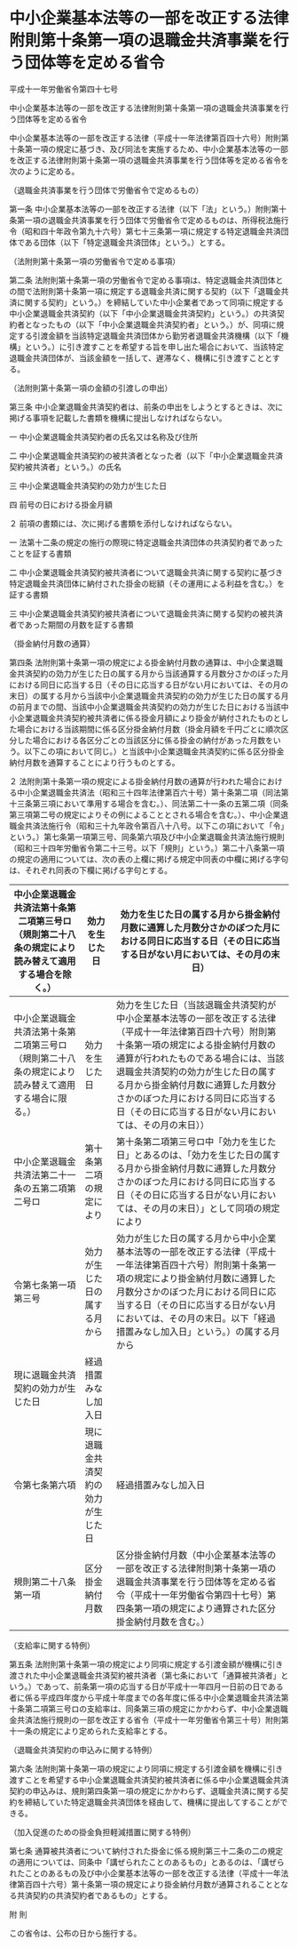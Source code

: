 # 中小企業基本法等の一部を改正する法律附則第十条第一項の退職金共済事業を行う団体等を定める省令

平成十一年労働省令第四十七号

中小企業基本法等の一部を改正する法律附則第十条第一項の退職金共済事業を行う団体等を定める省令

中小企業基本法等の一部を改正する法律（平成十一年法律第百四十六号）附則第十条第一項の規定に基づき、及び同法を実施するため、中小企業基本法等の一部を改正する法律附則第十条第一項の退職金共済事業を行う団体等を定める省令を次のように定める。

（退職金共済事業を行う団体で労働省令で定めるもの）

第一条 中小企業基本法等の一部を改正する法律（以下「法」という。）附則第十条第一項の退職金共済事業を行う団体で労働省令で定めるものは、所得税法施行令（昭和四十年政令第九十六号）第七十三条第一項に規定する特定退職金共済団体である団体（以下「特定退職金共済団体」という。）とする。

（法附則第十条第一項の労働省令で定める事項）

第二条 法附則第十条第一項の労働省令で定める事項は、特定退職金共済団体との間で法附則第十条第一項に規定する退職金共済に関する契約（以下「退職金共済に関する契約」という。）を締結していた中小企業者であって同項に規定する中小企業退職金共済契約（以下「中小企業退職金共済契約」という。）の共済契約者となったもの（以下「中小企業退職金共済契約者」という。）が、同項に規定する引渡金額を当該特定退職金共済団体から勤労者退職金共済機構（以下「機構」という。）に引き渡すことを希望する旨を申し出た場合において、当該特定退職金共済団体が、当該金額を一括して、遅滞なく、機構に引き渡すこととする。

（法附則第十条第一項の金額の引渡しの申出）

第三条 中小企業退職金共済契約者は、前条の申出をしようとするときは、次に掲げる事項を記載した書類を機構に提出しなければならない。

一 中小企業退職金共済契約者の氏名又は名称及び住所

二 中小企業退職金共済契約の被共済者となった者（以下「中小企業退職金共済契約被共済者」という。）の氏名

三 中小企業退職金共済契約の効力が生じた日

四 前号の日における掛金月額

２ 前項の書類には、次に掲げる書類を添付しなければならない。

一 法第十二条の規定の施行の際現に特定退職金共済団体の共済契約者であったことを証する書類

二 中小企業退職金共済契約被共済者について退職金共済に関する契約に基づき特定退職金共済団体に納付された掛金の総額（その運用による利益を含む。）を証する書類

三 中小企業退職金共済契約被共済者について退職金共済に関する契約の被共済者であった期間の月数を証する書類

（掛金納付月数の通算）

第四条 法附則第十条第一項の規定による掛金納付月数の通算は、中小企業退職金共済契約の効力が生じた日の属する月から当該通算する月数分さかのぼった月における同日に応当する日（その日に応当する日がない月においては、その月の末日）の属する月から当該中小企業退職金共済契約の効力が生じた日の属する月の前月までの間、当該中小企業退職金共済契約の効力が生じた日における当該中小企業退職金共済契約被共済者に係る掛金月額により掛金が納付されたものとした場合における当該期間に係る区分掛金納付月数（掛金月額を千円ごとに順次区分した場合における各区分ごとの当該区分に係る掛金の納付があった月数をいう。以下この項において同じ。）と当該中小企業退職金共済契約に係る区分掛金納付月数を通算することにより行うものとする。

２ 法附則第十条第一項の規定による掛金納付月数の通算が行われた場合における中小企業退職金共済法（昭和三十四年法律第百六十号）第十条第二項（同法第十三条第三項において準用する場合を含む。）、同法第二十一条の五第二項（同条第三項第二号の規定によりその例によることとされる場合を含む。）、中小企業退職金共済法施行令（昭和三十九年政令第百八十八号。以下この項において「令」という。）第七条第一項第三号、同条第六項及び中小企業退職金共済法施行規則（昭和三十四年労働省令第二十三号。以下「規則」という。）第二十八条第一項の規定の適用については、次の表の上欄に掲げる規定中同表の中欄に掲げる字句は、それぞれ同表の下欄に掲げる字句とする。

中小企業退職金共済法第十条第二項第三号ロ（規則第二十八条の規定により読み替えて適用する場合を除く。） | 効力を生じた日 | 効力を生じた日の属する月から掛金納付月数に通算した月数分さかのぼつた月における同日に応当する日（その日に応当する日がない月においては、その月の末日）  
---|---|---  
中小企業退職金共済法第十条第二項第三号ロ（規則第二十八条の規定により読み替えて適用する場合に限る。） | 効力を生じた日 | 効力を生じた日（当該退職金共済契約が中小企業基本法等の一部を改正する法律（平成十一年法律第百四十六号）附則第十条第一項の規定による掛金納付月数の通算が行われたものである場合には、当該退職金共済契約の効力が生じた日の属する月から掛金納付月数に通算した月数分さかのぼつた月における同日に応当する日（その日に応当する日がない月においては、その月の末日））  
中小企業退職金共済法第二十一条の五第二項第二号ロ | 第十条第二項の規定により | 第十条第二項第三号ロ中「効力を生じた日」とあるのは、「効力を生じた日の属する月から掛金納付月数に通算した月数分さかのぼつた月における同日に応当する日（その日に応当する日がない月においては、その月の末日）」として同項の規定により  
令第七条第一項第三号 | 効力が生じた日の属する月から | 効力が生じた日の属する月から中小企業基本法等の一部を改正する法律（平成十一年法律第百四十六号）附則第十条第一項の規定により掛金納付月数に通算した月数分さかのぼつた月における同日に応当する日（その日に応当する日がない月においては、その月の末日。以下「経過措置みなし加入日」という。）の属する月から  
現に退職金共済契約の効力が生じた日 | 経過措置みなし加入日  
令第七条第六項 | 現に退職金共済契約の効力が生じた日 | 経過措置みなし加入日  
規則第二十八条第一項 | 区分掛金納付月数 | 区分掛金納付月数（中小企業基本法等の一部を改正する法律附則第十条第一項の退職金共済事業を行う団体等を定める省令（平成十一年労働省令第四十七号）第四条第一項の規定により通算された区分掛金納付月数を含む。）  
  
（支給率に関する特例）

第五条 法附則第十条第一項の規定により同項に規定する引渡金額が機構に引き渡された中小企業退職金共済契約被共済者（第七条において「通算被共済者」という。）であって、前条第一項の応当する日が平成十一年四月一日前の日である者に係る平成四年度から平成十年度までの各年度に係る中小企業退職金共済法第十条第二項第三号ロの支給率は、同条第三項の規定にかかわらず、中小企業退職金共済法施行規則の一部を改正する省令（平成十一年労働省令第三十号）附則第十一条の規定により定められた支給率とする。

（退職金共済契約の申込みに関する特例）

第六条 法附則第十条第一項の規定により同項に規定する引渡金額を機構に引き渡すことを希望する中小企業退職金共済契約被共済者に係る中小企業退職金共済契約の申込みは、規則第四条第一項の規定にかかわらず、退職金共済に関する契約を締結していた特定退職金共済団体を経由して、機構に提出してすることができる。

（加入促進のための掛金負担軽減措置に関する特例）

第七条 通算被共済者について納付された掛金に係る規則第三十二条の二の規定の適用については、同条中「講ぜられたことのあるもの」とあるのは、「講ぜられたことのあるもの及び中小企業基本法等の一部を改正する法律（平成十一年法律第百四十六号）第十条第一項の規定により掛金納付月数が通算されることとなる共済契約の共済契約者であるもの」とする。

附 則

この省令は、公布の日から施行する。
